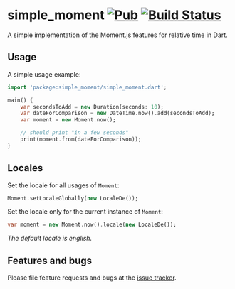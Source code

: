 # simple_moment [![Pub](https://img.shields.io/pub/v/simple_moment.svg)](https://pub.dartlang.org/packages/simple_moment) [![Build Status](https://travis-ci.org/rinukkusu/simple_moment.svg?branch=master)](https://travis-ci.org/rinukkusu/simple_moment)

A simple implementation of the Moment.js features for relative time in Dart.

## Usage

A simple usage example:

```dart
import 'package:simple_moment/simple_moment.dart';

main() {
    var secondsToAdd = new Duration(seconds: 10);
    var dateForComparison = new DateTime.now().add(secondsToAdd);
    var moment = new Moment.now();

    // should print "in a few seconds"
    print(moment.from(dateForComparison));
}
```

## Locales

Set the locale for all usages of `Moment`:

```dart
Moment.setLocaleGlobally(new LocaleDe());
```

Set the locale only for the current instance of `Moment`:

```dart
var moment = new Moment.now().locale(new LocaleDe());
```

_The default locale is english._

## Features and bugs

Please file feature requests and bugs at the [issue tracker][tracker].

[tracker]: https://github.com/rinukkusu/simple_moment/issues
